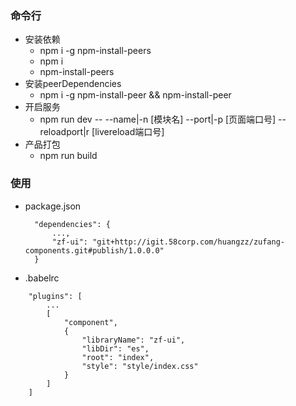 ### 命令行
* 安装依赖
  * npm i -g npm-install-peers
  * npm i
  * npm-install-peers
* 安装peerDependencies
  * npm i -g npm-install-peer && npm-install-peer
* 开启服务
  * npm run dev -- --name|-n [模块名] --port|-p [页面端口号] --reloadport|r [livereload端口号] 
* 产品打包 
  * npm run build
  
### 使用
* package.json
  ```
    "dependencies": {
        ...,
        "zf-ui": "git+http://igit.58corp.com/huangzz/zufang-components.git#publish/1.0.0.0"
    }
  ``` 
* .babelrc
```
    "plugins": [
        ...
        [
            "component",
            {
                "libraryName": "zf-ui",
                "libDir": "es",
                "root": "index",
                "style": "style/index.css"
            }
        ]
    ]
``` 
